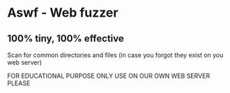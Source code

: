 # Aswf - Web fuzzer
## 100% tiny, 100% effective

Scan for common directories and files (in case you forgot they exist on you web server)

FOR EDUCATIONAL PURPOSE ONLY
USE ON OUR OWN WEB SERVER PLEASE
